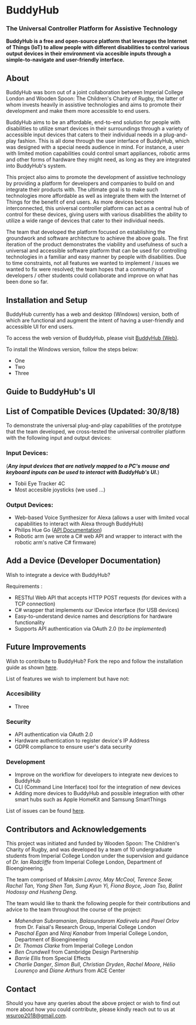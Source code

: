 # BuddyHub
### The Universal Controller Platform for Assistive Technology
**BuddyHub is a free and open-source platform that leverages the Internet of Things (IoT) to allow people with different disabilities to control various output devices in their environment via accesible inputs through a simple-to-navigate and user-friendly interface.**

## About
BuddyHub was born out of a joint collaboration between Imperial College London and Wooden Spoon: The Children's Charity of Rugby, the latter of whom invests heavily in assistive technologies and aims to promote their development and make them more accessible to end users.

BuddyHub aims to be an affordable, end-to-end solution for people with disabilities to utilize smart devices in their surroundings through a variety of accessible input devices that caters to their individual needs in a plug-and-play fashion. This is all done through the user interface of BuddyHub, which was designed with a special needs audience in mind. For instance, a user with limited motion capabilities could control smart appliances, robotic arms and other forms of hardware they might need, as long as they are integrated into BuddyHub's system.

This project also aims to promote the development of assistive technology by providing a platform for developers and companies to build on and integrate their products with. The ultimate goal is to make such technologies more affordable as well as integrate them with the Internet of Things for the benefit of end users. As more devices become interconnected, this universal controller platform can act as a central hub of control for these devices, giving users with various disabilities the ability to utilize a wide range of devices that cater to their individual needs.

The team that developed the platform focused on establishing the groundwork and software architecture to achieve the above goals. The first iteration of the product demonstrates the viability and usefulness of such a universal and accessible software platform that can be used for controlling technologies in a familiar and easy manner by people with disabilities. Due to time constraints, not all features we wanted to implement / issues we wanted to fix were resolved; the team hopes that a community of developers / other students could collaborate and improve on what has been done so far.

## Installation and Setup
BuddyHub currently has a web and desktop (Windows) version, both of which are functional and augment the intent of having a user-friendly and accessible UI for end users.

To access the web version of BuddyHub, please visit [BuddyHub (Web)](https://wsurop18-universal-controller.herokuapp.com/).

To install the Windows version, follow the steps below:
* One
* Two
* Three

## Guide to BuddyHub's UI

## List of Compatible Devices (Updated: 30/8/18)
To demonstrate the universal plug-and-play capabilities of the prototype that the team developed, we cross-tested the universal controller platform with the following input and output devices:

### Input Devices:
(**_Any input devices that are natively mapped to a PC's mouse and keyboard inputs can be used to interact with BuddyHub's UI._**)
* Tobii Eye Tracker 4C
* Most accesible joysticks (we used ...)

### Output Devices:
* Web-based Voice Synthesizer for Alexa (allows a user with limited vocal capabilities to interact with Alexa through BuddyHub)
* Philips Hue Go ([API Documentation](https://www.developers.meethue.com/documentation/getting-started))
* Robotic arm (we wrote a C# web API and wrapper to interact with the robotic arm's native C# firmware)

## Add a Device (Developer Documentation)
Wish to integrate a device with BuddyHub?

Requirements :
* RESTful Web API that accepts HTTP POST requests (for devices with a TCP connection)
* C# wrapper that implements our IDevice interface (for USB devices)
* Easy-to-understand device names and descriptions for hardware functionality
* Supports API authentication via OAuth 2.0 (_to be implemented_)

## Future Improvements
Wish to contribute to BuddyHub? Fork the repo and follow the installation guide as shown [here](https://github.com/vomyrak/WSUROP2018/blob/master/web/README.md).

List of features we wish to implement but have not:
### Accesibility
* Three

### Security
* API authentication via OAuth 2.0
* Hardware authentication to register device's IP Address
* GDPR compliance to ensure user's data security

### Development
* Improve on the workflow for developers to integrate new devices to BuddyHub
* CLI (Command Line Interface) tool for the integration of new devices
* Adding more devices to BuddyHub and possible integration with other smart hubs such as Apple HomeKit and Samsung SmartThings

List of issues can be found [here](https://github.com/vomyrak/WSUROP2018/issues).

## Contributors and Acknowledgements
This project was initiated and funded by Wooden Spoon: The Children's Charity of Rugby, and was developed by a team of 10 undergraduate students from Imperial College London under the supervision and guidance of _Dr. Ian Radcliffe_ from Imperial College London, Department of Bioengineering.

The team comprised of _Maksim Lavrov, May McCool, Terence Seow, Rachel Tan, Yong Shen Tan, Sung Kyun Yi, Fiona Boyce, Joan Tso, Balint Hodossy and Husheng Deng_.

The team would like to thank the following people for their contributions and advice to the team throughout the course of the project:
  
  * _Mahendran Subramanian_, _Balasundaram Kadirvelu_ and _Pavel Orlov_ from Dr. Faisal's Research Group, Imperial College London
  * _Paschal Egan_ and _Niraj Kanabar_ from Imperial College London, Department of Bioengineering
  * _Dr. Thomas Clarke_ from Imperial College London
  * _Ben Crundwell_ from Cambridge Design Partnership
  * _Barrie Ellis_ from Special Effects
  * _Charlie Danger_, _Simon Bull_, _Christian Dryden_, _Rachel Moore_, _Hélio Lourenço_ and _Diane Arthurs_ from ACE Center

## Contact
Should you have any queries about the above project or wish to find out more about how you could contribute, please kindly reach out to us at wsurop2018@gmail.com.

